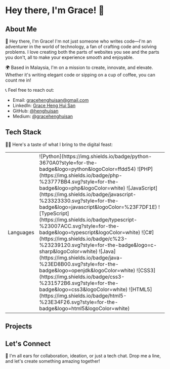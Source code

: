 # Hey there, I'm Grace! 👋

## About Me

🚀 Hey there, I'm Grace! I'm not just someone who writes code—I'm an adventurer in the world of technology, a fan of crafting code and solving problems. I love creating both the parts of websites you see and the parts you don't, all to make your experience smooth and enjoyable.

🌍 Based in Malaysia, I'm on a mission to create, innovate, and elevate. Whether it's writing elegant code or sipping on a cup of coffee, you can count me in!

📞 Feel free to reach out:
- Email: gracehenghuisan@gmail.com
- LinkedIn: [Grace Heng Hui San](https://www.linkedin.com/in/grace-heng-hui-san/)
- GitHub: [@henghuisan](https://github.com/henghuisan)
- Medium: [@gracehenghuisan](https://medium.com/@gracehenghuisan)
  <!-- - Portfolio: [My Portfolio](https://yourportfolio.com) -->

## Tech Stack

👩‍💻 Here's a taste of what I bring to the digital feast:

<table>
  <tr>
    <td>Languages</td>
    <td>
      ![Python](https://img.shields.io/badge/python-3670A0?style=for-the-badge&logo=python&logoColor=ffdd54)
      ![PHP](https://img.shields.io/badge/php-%23777BB4.svg?style=for-the-badge&logo=php&logoColor=white)
      ![JavaScript](https://img.shields.io/badge/javascript-%23323330.svg?style=for-the-badge&logo=javascript&logoColor=%23F7DF1E)
      ![TypeScript](https://img.shields.io/badge/typescript-%23007ACC.svg?style=for-the-badge&logo=typescript&logoColor=white)
      ![C#](https://img.shields.io/badge/c%23-%23239120.svg?style=for-the-badge&logo=c-sharp&logoColor=white)
      ![Java](https://img.shields.io/badge/java-%23ED8B00.svg?style=for-the-badge&logo=openjdk&logoColor=white)
      ![CSS3](https://img.shields.io/badge/css3-%231572B6.svg?style=for-the-badge&logo=css3&logoColor=white)
      ![HTML5](https://img.shields.io/badge/html5-%23E34F26.svg?style=for-the-badge&logo=html5&logoColor=white)
    </td>
  </tr>
</table>

## Projects

<!--

💡 I've been busy crafting digital wonders:

- [Project 1](https://github.com/yourusername/project1): Briefly describe your first project.
- [Project 2](https://github.com/yourusername/project2): Share a teaser of your second project.

-->

## Let's Connect

🌟 I'm all ears for collaboration, ideation, or just a tech chat. Drop me a line, and let's create something amazing together!
